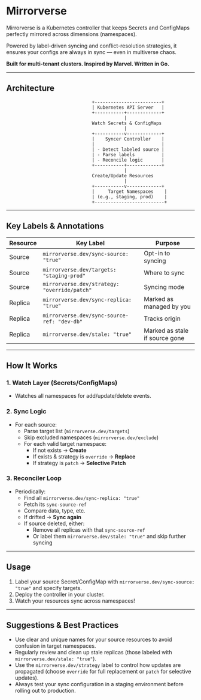 # Mirrorverse

Mirrorverse is a Kubernetes controller that keeps Secrets and ConfigMaps perfectly mirrored across dimensions (namespaces).

Powered by label-driven syncing and conflict-resolution strategies, it ensures your configs are always in sync — even in multiverse chaos.

**Built for multi-tenant clusters. Inspired by Marvel. Written in Go.**

---

## Architecture

```
                                +-------------------------+
                                | Kubernetes API Server   |
                                +-----------+-------------+
                                            |
                                Watch Secrets & ConfigMaps
                                            |
                                +-----------v-------------+
                                |    Syncer Controller    |
                                |                         |
                                | - Detect labeled source |
                                | - Parse labels          |
                                | - Reconcile logic       |
                                +-----------+-------------+
                                            |
                                Create/Update Resources
                                            |
                                +-----------v-------------+
                                |     Target Namespaces    |
                                | (e.g., staging, prod)    |
                                +--------------------------+
```

---

## Key Labels & Annotations

| Resource | Key Label                                   | Purpose                        |
|----------|---------------------------------------------|--------------------------------|
| Source   | `mirrorverse.dev/sync-source: "true"`       | Opt-in to syncing              |
| Source   | `mirrorverse.dev/targets: "staging-prod"`   | Where to sync                  |
| Source   | `mirrorverse.dev/strategy: "override/patch"`| Syncing mode                   |
| Replica  | `mirrorverse.dev/sync-replica: "true"`      | Marked as managed by you       |
| Replica  | `mirrorverse.dev/sync-source-ref: "dev-db"` | Tracks origin                  |
| Replica  | `mirrorverse.dev/stale: "true"`             | Marked as stale if source gone |

---

## How It Works

### 1. Watch Layer (Secrets/ConfigMaps)
- Watches all namespaces for add/update/delete events.

### 2. Sync Logic
- For each source:
  - Parse target list (`mirrorverse.dev/targets`)
  - Skip excluded namespaces (`mirrorverse.dev/exclude`)
  - For each valid target namespace:
    - If not exists → **Create**
    - If exists & strategy is `override` → **Replace**
    - If strategy is `patch` → **Selective Patch**

### 3. Reconciler Loop
- Periodically:
  - Find all `mirrorverse.dev/sync-replica: "true"`
  - Fetch its `sync-source-ref`
  - Compare data, type, etc.
  - If drifted → **Sync again**
  - If source deleted, either:
    - Remove all replicas with that `sync-source-ref`
    - Or label them `mirrorverse.dev/stale: "true"` and skip further syncing

---

## Usage

1. Label your source Secret/ConfigMap with `mirrorverse.dev/sync-source: "true"` and specify targets.
2. Deploy the controller in your cluster.
3. Watch your resources sync across namespaces!

---

## Suggestions & Best Practices

- Use clear and unique names for your source resources to avoid confusion in target namespaces.
- Regularly review and clean up stale replicas (those labeled with `mirrorverse.dev/stale: "true"`).
- Use the `mirrorverse.dev/strategy` label to control how updates are propagated (choose `override` for full replacement or `patch` for selective updates).
- Always test your sync configuration in a staging environment before rolling out to production.
